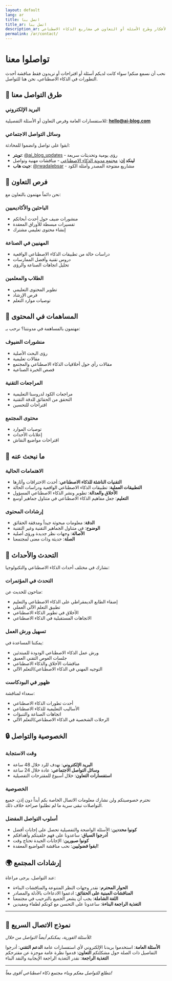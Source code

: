 ```yaml
---
layout: default
lang: ar
title: اتصل بنا
title_ar: اتصل بنا
description_ar: تواصلوا معنا لمشاركة الأفكار وطرح الأسئلة أو التعاون في مشاريع الذكاء الاصطناعي
permalink: /ar/contact/
---
```


# تواصلوا معنا

نحب أن نسمع منكم! سواء كانت لديكم أسئلة أو اقتراحات أو تريدون فقط مناقشة أحدث التطورات في الذكاء الاصطناعي، نحن هنا للتواصل.

## 💬 طرق التواصل معنا

### البريد الإلكتروني
للاستفسارات العامة وفرص التعاون أو الأسئلة التفصيلية:
**[hello@ai-blog.com](mailto:hello@ai-blog.com)**

### وسائل التواصل الاجتماعي
ابقوا على تواصل وانضموا للمحادثة:

- **تويتر**: [@ai_blog_updates](https://twitter.com/ai_blog_updates) - رؤى يومية وتحديثات سريعة
- **لينكد إن**: [مجتمع مدونة الذكاء الاصطناعي](https://linkedin.com/company/ai-blog) - مناقشات مهنية وتواصل
- **جيت هاب**: [@rwadalebsar](https://github.com/rwadalebsar) - مشاريع مفتوحة المصدر وأمثلة الكود

## 🤝 فرص التعاون

نحن دائماً مهتمون بالتعاون مع:

### الباحثين والأكاديميين
- منشورات ضيف حول أحدث أبحاثكم
- تفسيرات مبسطة للأوراق المعقدة
- إنشاء محتوى تعليمي مشترك

### المهنيين في الصناعة
- دراسات حالة من تطبيقات الذكاء الاصطناعي الواقعية
- دروس تقنية وأفضل الممارسات
- تحليل اتجاهات الصناعة والرؤى

### الطلاب والمعلمين
- تطوير المحتوى التعليمي
- فرص الإرشاد
- توصيات موارد التعلم

## 📝 المساهمات في المحتوى

مهتمون بالمساهمة في مدونتنا؟ نرحب بـ:

### منشورات الضيوف
- رؤى البحث الأصلية
- مقالات تعليمية
- مقالات رأي حول أخلاقيات الذكاء الاصطناعي والمجتمع
- قصص الخبرة الصناعية

### المراجعات التقنية
- مراجعات الكود لدروسنا التعليمية
- التحقق من الحقائق للدقة التقنية
- اقتراحات للتحسين

### محتوى المجتمع
- توصيات الموارد
- إعلانات الأحداث
- اقتراحات مواضيع النقاش

## 🎯 ما نبحث عنه

### الاهتمامات الحالية
- **التقنيات الناشئة للذكاء الاصطناعي**: أحدث الاختراقات وآثارها
- **التطبيقات العملية**: تطبيقات الذكاء الاصطناعي الواقعية ودراسات الحالة
- **الأخلاق والعدالة**: تطوير ونشر الذكاء الاصطناعي المسؤول
- **التعليم**: جعل مفاهيم الذكاء الاصطناعي في متناول جماهير أوسع

### إرشادات المحتوى
- **الدقة**: معلومات مبحوثة جيداً ومدققة الحقائق
- **الوضوح**: في متناول الجماهير التقنية وغير التقنية
- **الأصالة**: وجهات نظر جديدة ورؤى أصلية
- **الصلة**: حديثة وذات معنى لمجتمعنا

## 📅 التحدث والأحداث

نشارك في مختلف أحداث الذكاء الاصطناعي والتكنولوجيا:

### التحدث في المؤتمرات
متاحون للحديث عن:
- إضفاء الطابع الديمقراطي على الذكاء الاصطناعي والتعليم
- تطبيق التعلم الآلي العملي
- الأخلاق في تطوير الذكاء الاصطناعي
- الاتجاهات المستقبلية في الذكاء الاصطناعي

### تسهيل ورش العمل
يمكننا المساعدة في:
- ورش عمل الذكاء الاصطناعي الودودة للمبتدئين
- جلسات الغوص التقني العميق
- مناقشات الأخلاق والذكاء الاصطناعي
- التوجيه المهني في الذكاء الاصطناعي/التعلم الآلي

### ظهور في البودكاست
سعداء لمناقشة:
- أحدث تطورات الذكاء الاصطناعي
- الأساليب التعليمية للذكاء الاصطناعي
- اتجاهات الصناعة والتنبؤات
- الرحلات الشخصية في الذكاء الاصطناعي/التعلم الآلي

## 🔒 الخصوصية والتواصل

### وقت الاستجابة
- **البريد الإلكتروني**: نهدف للرد خلال 48 ساعة
- **وسائل التواصل الاجتماعي**: عادة خلال 24 ساعة
- **استفسارات التعاون**: خلال أسبوع للمقترحات التفصيلية

### الخصوصية
نحترم خصوصيتكم ولن نشارك معلومات الاتصال الخاصة بكم أبداً دون إذن. جميع التواصلات تبقى سرية ما لم تطلبوا صراحة خلاف ذلك.

### أسلوب التواصل المفضل
- **كونوا محددين**: الأسئلة الواضحة والتفصيلية تحصل على إجابات أفضل
- **أدرجوا السياق**: ساعدونا على فهم خلفيتكم وأهدافكم
- **كونوا صبورين**: الإجابات الجيدة تحتاج وقت
- **ابقوا فضوليين**: نحب مناقشة المواضيع المعقدة!

## 🌍 إرشادات المجتمع

عند التواصل، يرجى مراعاة:

- **الحوار المحترم**: نقدر وجهات النظر المتنوعة والمناقشات البناءة
- **المناقشات المبنية على الحقائق**: ادعموا الادعاءات بالأدلة والمصادر
- **اللغة الشاملة**: يجب أن يشعر الجميع بالترحيب في مجتمعنا
- **التغذية الراجعة البناءة**: ساعدونا على التحسن مع كونكم لطفاء ومفيدين

---

## 📍 نموذج الاتصال السريع

*للأسئلة الفورية، يمكنكم أيضاً التواصل من خلال:*

**الأسئلة العامة**: استخدموا بريدنا الإلكتروني لأي استفسارات عامة
**الدعم التقني**: أدرجوا التفاصيل ذات الصلة حول مشكلتكم
**التعاون**: قدموا نظرة عامة موجزة عن مقترحكم
**التغذية الراجعة**: نقدر التغذية الراجعة الإيجابية والنقد البناء

---

*نتطلع للتواصل معكم وبناء مجتمع ذكاء اصطناعي أقوى معاً!*
